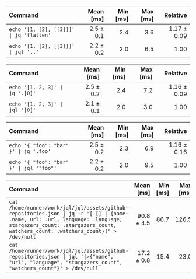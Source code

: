 | Command | Mean [ms] | Min [ms] | Max [ms] | Relative |
|:---|---:|---:|---:|---:|
| `echo '[1, [2], [[3]]]' \| jq 'flatten'` | 2.5 ± 0.1 | 2.4 | 3.6 | 1.17 ± 0.09 |
| `echo '[1, [2], [[3]]]' \| jql '..'` | 2.2 ± 0.2 | 2.0 | 6.5 | 1.00 |

| Command | Mean [ms] | Min [ms] | Max [ms] | Relative |
|:---|---:|---:|---:|---:|
| `echo '[1, 2, 3]' \| jq '.[0]'` | 2.5 ± 0.2 | 2.4 | 7.2 | 1.16 ± 0.09 |
| `echo '[1, 2, 3]' \| jql '[0]'` | 2.1 ± 0.1 | 2.0 | 3.0 | 1.00 |

| Command | Mean [ms] | Min [ms] | Max [ms] | Relative |
|:---|---:|---:|---:|---:|
| `echo '{ "foo": "bar" }' \| jq '.foo'` | 2.5 ± 0.2 | 2.3 | 6.9 | 1.16 ± 0.16 |
| `echo '{ "foo": "bar" }' \| jql '"foo"'` | 2.2 ± 0.2 | 2.0 | 9.5 | 1.00 |

| Command | Mean [ms] | Min [ms] | Max [ms] | Relative |
|:---|---:|---:|---:|---:|
| `cat /home/runner/work/jql/jql/assets/github-repositories.json \| jq -r '[.[] \| {name: .name, url: .url, language: .language, stargazers_count: .stargazers_count, watchers_count: .watchers_count}]' > /dev/null` | 90.8 ± 4.5 | 86.7 | 126.5 | 5.29 ± 0.36 |
| `cat /home/runner/work/jql/jql/assets/github-repositories.json \| jql '\|>{"name", "url", "language", "stargazers_count", "watchers_count"}' > /dev/null` | 17.2 ± 0.8 | 15.4 | 23.0 | 1.00 |

